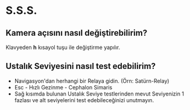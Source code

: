 # S.S.S.

## Kamera açısını nasıl değiştirebilirim?

Klavyeden **h** kısayol tuşu ile değiştirme yapılır.

## Ustalık Seviyesini nasıl test edebilirim?

* Navigasyon'dan herhangi bir Relaya gidin. \(Örn: Satürn-Relay\)
* Esc - Hızlı Gezinme - Cephalon Simaris
* Sağ kısımda bulunan Ustalık Seviye testlerinden mevut Seviyenizin 1 fazlası ve alt seviyelerini test edebileceğinizi unutmayın.

